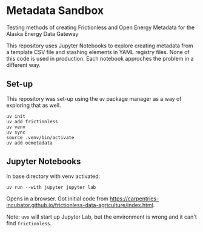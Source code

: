 # Metadata Sandbox

Testing methods of creating Frictionless and Open Energy Metadata for the Alaska Energy Data Gateway

This repository uses Jupyter Notebooks to explore creating metadata from a template CSV file and stashing elements in YAML registry files. None of this code is used in production. Each notebook approches the problem in a different way. 

## Set-up

This repository was set-up using the `uv` package manager as a way of exploring that as well.

``` shell
uv init
uv add frictionless
uv venv
uv sync
source .venv/bin/activate
uv add oemetadata
```

## Jupyter Notebooks

In base directory with venv activated:

```shell
uv run --with jupyter jupyter lab
```

Opens in a browser. Got initial code from https://carpentries-incubator.github.io/frictionless-data-agriculture/index.html.

Note: `uvx` will start up Jupyter Lab, but the environment is wrong and it can't find `frictionless`.
